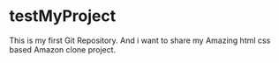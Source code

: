 # testMyProject
This is my first Git Repository. And i want to share my Amazing html css based Amazon clone project.
